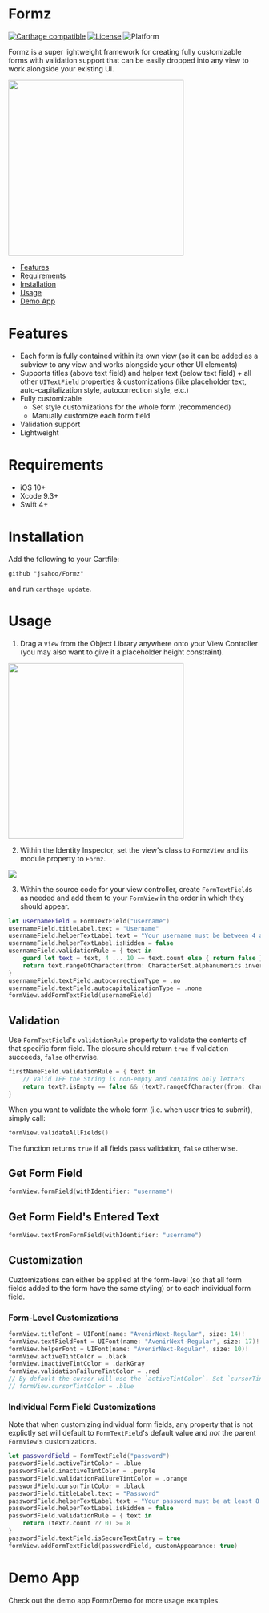 # Formz

[![Carthage compatible](https://img.shields.io/badge/Carthage-compatible-4BC51D.svg?style=flat)](https://github.com/Carthage/Carthage)
[![License](https://img.shields.io/badge/license-MIT-lightgrey.svg)](LICENSE)
![Platform](https://img.shields.io/badge/platform-iOS-lightgrey.svg)

Formz is a super lightweight framework for creating fully customizable forms with validation support that can be easily dropped into any view to work alongside your existing UI. 

[<img src="Documentation/formz.png" width="350px"/>](Documentation/formz.png)


- [Features](#features)
- [Requirements](#requirements)
- [Installation](#installation)
- [Usage](#usage)
- [Demo App](#demo-app)

# Features
- Each form is fully contained within its own view (so it can be added as a subview to any view and works alongside your other UI elements)
- Supports titles (above text field) and helper text (below text field) + all other `UITextField` properties & customizations (like placeholder text, auto-capitalization style, autocorrection style, etc.)
- Fully customizable
    - Set style customizations for the whole form (recommended)
    - Manually customize each form field
- Validation support
- Lightweight

# Requirements
- iOS 10+
- Xcode 9.3+
- Swift 4+

# Installation
Add the following to your Cartfile:

```
github "jsahoo/Formz"
```

 and run `carthage update`.

 # Usage
1. Drag a `View` from the Object Library anywhere onto your View Controller (you may also want to give it a placeholder height constraint).

[<img src="Documentation/storyboard.png" width="350px"/>](Documentation/storyboard.png)

2. Within the Identity Inspector, set the view's class to `FormzView` and its module property to `Formz`.

[<img src="Documentation/custom_class.png"/>](Documentation/custom_class.png)

3. Within the source code for your view controller, create `FormTextField`s as needed and add them to your `FormView` in the order in which they should appear.

```swift
let usernameField = FormTextField("username")
usernameField.titleLabel.text = "Username"
usernameField.helperTextLabel.text = "Your username must be between 4 and 10 characters and cannot contain spaces or special characters."
usernameField.helperTextLabel.isHidden = false
usernameField.validationRule = { text in
    guard let text = text, 4 ... 10 ~= text.count else { return false }
    return text.rangeOfCharacter(from: CharacterSet.alphanumerics.inverted) == nil
}
usernameField.textField.autocorrectionType = .no
usernameField.textField.autocapitalizationType = .none
formView.addFormTextField(usernameField)
```

## Validation
Use `FormTextField`'s `validationRule` property to validate the contents of that specific form field. The closure should return `true` if validation succeeds, `false` otherwise.
```swift
firstNameField.validationRule = { text in
    // Valid IFF the String is non-empty and contains only letters
    return text?.isEmpty == false && (text?.rangeOfCharacter(from: CharacterSet.letters.inverted) == nil)
}
```

When you want to validate the whole form (i.e. when user tries to submit), simply call:
```swift
formView.validateAllFields()
```
The function returns `true` if all fields pass validation, `false` otherwise.

## Get Form Field
```swift
formView.formField(withIdentifier: "username")
```

## Get Form Field's Entered Text
```swift
formView.textFromFormField(withIdentifier: "username")
```

## Customization
Cuztomizations can either be applied at the form-level (so that all form fields added to the form have the same styling) or to each individual form field.

### Form-Level Customizations
```swift
formView.titleFont = UIFont(name: "AvenirNext-Regular", size: 14)!
formView.textFieldFont = UIFont(name: "AvenirNext-Regular", size: 17)!
formView.helperFont = UIFont(name: "AvenirNext-Regular", size: 10)!
formView.activeTintColor = .black
formView.inactiveTintColor = .darkGray
formView.validationFailureTintColor = .red
// By default the cursor will use the `activeTintColor`. Set `cursorTintColor` to change it.
// formView.cursorTintColor = .blue
```
### Individual Form Field Customizations
Note that when customizing individual form fields, any property that is not explictly set will default to `FormTextField`'s default value and *not* the parent `FormView`'s customizations.

```swift
let passwordField = FormTextField("password")
passwordField.activeTintColor = .blue
passwordField.inactiveTintColor = .purple
passwordField.validationFailureTintColor = .orange
passwordField.cursorTintColor = .black
passwordField.titleLabel.text = "Password"
passwordField.helperTextLabel.text = "Your password must be at least 8 characters."
passwordField.helperTextLabel.isHidden = false
passwordField.validationRule = { text in
    return (text?.count ?? 0) >= 8
}
passwordField.textField.isSecureTextEntry = true
formView.addFormTextField(passwordField, customAppearance: true)
```

# Demo App
Check out the demo app FormzDemo for more usage examples.